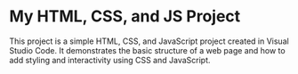 # My HTML, CSS, and JS Project

This project is a simple HTML, CSS, and JavaScript project created in Visual Studio Code. It demonstrates the basic structure of a web page and how to add styling and interactivity using CSS and JavaScript.
